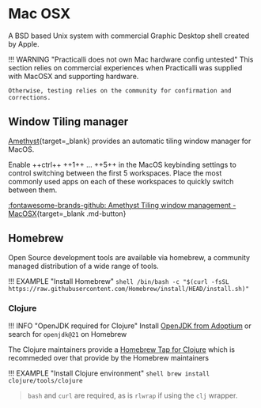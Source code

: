# Mac OSX

A BSD based Unix system with commercial Graphic Desktop shell created by Apple.

!!! WARNING "Practicalli does not own Mac hardware config untested"
    This section relies on commercial experiences when Practicalli was supplied with MacOSX and supporting hardware.

    Otherwise, testing relies on the community for confirmation and corrections.


## Window Tiling manager

[Amethyst](https://ianyh.com/amethyst/){target=_blank} provides an automatic tiling window manager for MacOS.

Enable ++ctrl++ ++1++ ... ++5++ in the MacOS keybinding settings to control switching between the first 5 workspaces. Place the most commonly used apps on each of these workspaces to quickly switch between them.

[:fontawesome-brands-github: Amethyst Tiling window management - MacOSX](https://github.com/ianyh/Amethyst){target=_blank .md-button}


## Homebrew

Open Source development tools are available via homebrew, a community managed distribution of a wide range of tools.

!!! EXAMPLE "Install Homebrew"
    ```shell
    /bin/bash -c "$(curl -fsSL https://raw.githubusercontent.com/Homebrew/install/HEAD/install.sh)"
    ```

### Clojure

!!! INFO "OpenJDK required for Clojure"
    Install [OpenJDK from Adoptium](https://adoptium.net/) or search for `openjdk@21` on Homebrew

The Clojure maintainers provide a [Homebrew Tap for Clojure](https://github.com/clojure/homebrew-tools) which is recommeded over that provide by the Homebrew maintainers

!!! EXAMPLE "Install Clojure environment"
    ```shell
    brew install clojure/tools/clojure
    ```
> `bash` and `curl` are required, as is `rlwrap` if using the `clj` wrapper.
